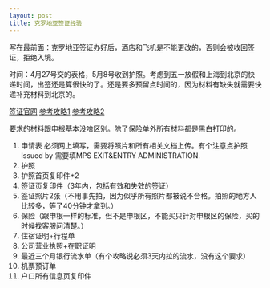 ```yaml
---
layout: post
title: 克罗地亚签证经验
---
```


写在最前面：克罗地亚签证办好后，酒店和飞机是不能更改的，否则会被收回签证，拒绝入境。

时间：4月27号交的表格，5月8号收到护照。考虑到五一放假和上海到北京的快递时间，出签还是算很快的了。还是要多预留点时间的，因为材料有缺失就需要快递补充材料到北京的。

[签证官网](http://www.vfsglobal.cn/croatia/china/Tourism.html) [参考攻略1](http://bbs.qyer.com/thread-2681501-1.html) [参考攻略2](http://www.mafengwo.cn/i/8362534.html)

要求的材料跟申根基本没啥区别。除了保险单外所有材料都是黑白打印的。
1. 申请表 必须网上填写，需要将照片和所有相关文档上传。有个注意点护照 Issued by 需要填MPS EXIT&ENTRY ADMINISTRATION.  
2. 护照
3. 护照首页复印件*2
4. 签证页复印件（3年内，包括有效和失效的签证）
5. 签证照片2张（不用事先拍，因为似乎所有照片都被说不合格。拍照的地方人比较多，等了40分钟才拿到。）
6. 保险（跟申根一样的标准，但不是申根区，不能买只针对申根区的保险，买的时候找客服问清楚。）
7. 住宿证明+行程单
8. 公司营业执照+在职证明
9. 最近三个月银行流水单（有个攻略说必须3天内拉的流水，没有这个要求）
10. 机票预订单
11. 户口所有信息页复印件
